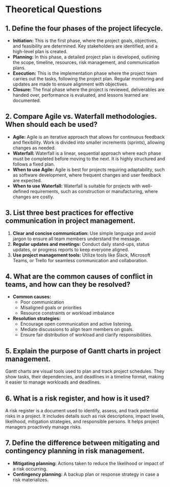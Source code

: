 # Theoretical Questions 
## 1. Define the four phases of the project lifecycle.
- **Initiation:** This is the first phase, where the project goals, objectives, and feasibility are determined. Key stakeholders are identified, and a high-level plan is created.
- **Planning:** In this phase, a detailed project plan is developed, outlining the scope, timeline, resources, risk management, and communication plans.
- **Execution:** This is the implementation phase where the project team carries out the tasks, following the project plan. Regular monitoring and updates are made to ensure alignment with objectives.
- **Closure:** The final phase where the project is reviewed, deliverables are handed over, performance is evaluated, and lessons learned are documented.

## 2. Compare Agile vs. Waterfall methodologies. When should each be used?
- **Agile:** Agile is an iterative approach that allows for continuous feedback and flexibility. Work is divided into smaller increments (sprints), allowing changes as needed.
- **Waterfall:** Waterfall is a linear, sequential approach where each phase must be completed before moving to the next. It is highly structured and follows a fixed plan.
- **When to use Agile:** Agile is best for projects requiring adaptability, such as software development, where frequent changes and user feedback are expected.
- **When to use Waterfall:** Waterfall is suitable for projects with well-defined requirements, such as construction or manufacturing, where changes are costly.

## 3. List three best practices for effective communication in project management.
1. **Clear and concise communication:** Use simple language and avoid jargon to ensure all team members understand the message.
2. **Regular updates and meetings:** Conduct daily stand-ups, status updates, or progress reports to keep everyone aligned.
3. **Use project management tools:** Utilize tools like Slack, Microsoft Teams, or Trello for seamless communication and collaboration.

## 4. What are the common causes of conflict in teams, and how can they be resolved?
- **Common causes:** 
  - Poor communication
  - Misaligned goals or priorities
  - Resource constraints or workload imbalance
- **Resolution strategies:**
  - Encourage open communication and active listening.
  - Mediate discussions to align team members on goals.
  - Ensure fair distribution of workload and clarify responsibilities.

## 5. Explain the purpose of Gantt charts in project management.
Gantt charts are visual tools used to plan and track project schedules. They show tasks, their dependencies, and deadlines in a timeline format, making it easier to manage workloads and deadlines.

## 6. What is a risk register, and how is it used?
A risk register is a document used to identify, assess, and track potential risks in a project. It includes details such as risk descriptions, impact levels, likelihood, mitigation strategies, and responsible persons. It helps project managers proactively manage risks.

## 7. Define the difference between mitigating and contingency planning in risk management.
- **Mitigating planning:** Actions taken to reduce the likelihood or impact of a risk occurring.
- **Contingency planning:** A backup plan or response strategy in case a risk materializes.

